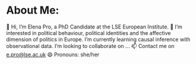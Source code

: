 # About Me:
👋 Hi, I’m Elena Pro, a PhD Candidate at the LSE European Institute.
👀 I’m interested in political behaviour, political identities and the affective dimension of politics in Europe.
I’m currently learning causal inference with observational data.
I’m looking to collaborate on ...
 📫 Contact me on e.pro@lse.ac.uk
😄 Pronouns: she/her


<!---
elena-pr/elena-pr is a ✨ special ✨ repository because its `README.md` (this file) appears on your GitHub profile.
You can click the Preview link to take a look at your changes.
--->
